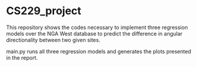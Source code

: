 # CS229_project

This repository shows the codes necessary to implement three regression models over the NGA West database to predict the difference in angular directionality between two given sites.

main.py runs all three regression models and generates the plots presented in the report.


